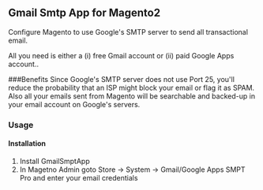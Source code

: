 ## Gmail Smtp App for Magento2
Configure Magento to use Google's SMTP server to send all transactional email. 

All you need is either a (i) free Gmail account or (ii) paid Google Apps account..

###Benefits
Since Google's SMTP server does not use Port 25, you'll reduce the probability that an ISP might block your email or flag it as SPAM. Also all your emails sent from Magento will be searchable and backed-up in your email account on Google's servers. 




### Usage
#### Installation
1. Install GmailSmptApp
2. In Magetno Admin goto Store -> System -> Gmail/Google Apps SMPT Pro and enter your email credentials